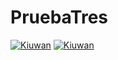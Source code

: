 # PruebaTres
[![Kiuwan](https://www.kiuwan.com/github/YajairaCastaneda/PruebaTres/badges/security.svg)](https://www.kiuwan.com/github/YajairaCastaneda/PruebaTres)
[![Kiuwan](https://www.kiuwan.com/github/YajairaCastaneda/PruebaTres/badges/quality.svg)](https://www.kiuwan.com/github/YajairaCastaneda/PruebaTres)

